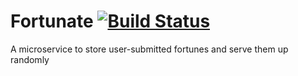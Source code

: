 # Fortunate [![Build Status](https://travis-ci.org/kryptn/Fortunate.svg?branch=master)](https://travis-ci.org/kryptn/Fortunate)
A microservice to store user-submitted fortunes and serve them up randomly
